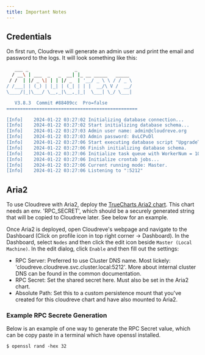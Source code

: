 ```yaml
---
title: Important Notes
---
```


## Credentials

On first run, Cloudreve will generate an admin user and print the email and password to the logs. It will look something like this:

```bash
   ___ _                 _
  / __\ | ___  _   _  __| |_ __ _____   _____
 / /  | |/ _ \| | | |/ _  | '__/ _ \ \ / / _ \
/ /___| | (_) | |_| | (_| | | |  __/\ V /  __/
\____/|_|\___/ \__,_|\__,_|_|  \___| \_/ \___|

   V3.8.3  Commit #88409cc  Pro=false
================================================

[Info]    2024-01-22 03:27:02 Initializing database connection...
[Info]    2024-01-22 03:27:02 Start initializing database schema...
[Info]    2024-01-22 03:27:03 Admin user name: admin@cloudreve.org
[Info]    2024-01-22 03:27:03 Admin password: 8vLCPvDl
[Info]    2024-01-22 03:27:06 Start executing database script "UpgradeTo3.4.0".
[Info]    2024-01-22 03:27:06 Finish initializing database schema.
[Info]    2024-01-22 03:27:06 Initialize task queue with WorkerNum = 10
[Info]    2024-01-22 03:27:06 Initialize crontab jobs...
[Info]    2024-01-22 03:27:06 Current running mode: Master.
[Info]    2024-01-22 03:27:06 Listening to ":5212"
```

## Aria2

To use Cloudreve with Aria2, deploy the [TrueCharts Aria2 chart](/truecharts/charts/stable/aria2/). This chart needs an env. 'RPC_SECRET', which should be a securely generated string that will be copied to Cloudreve later. See below for an example.

Once Aria2 is deployed, open Cloudreve's webpage and navigate to the Dashboard (Click on profile icon in top right corner -> Dashboard). In the Dashboard, select `Nodes` and then click the edit icon beside `Master (Local Machine)`. In the edit dialog, click `Enable` and then fill out the settings:

- RPC Server: Preferred to use Cluster DNS name. Most lickely: 'cloudreve.cloudreve.svc.cluster.local:5212'. More about internal cluster DNS can be found in the common documentation.
- RPC Secret: Set the shared secret here. Must also be set in the Aria2 chart.
- Absolute Path: Set this to a custom persistence mount that you've created for this cloudreve chart and have also mounted to Aria2.

### Example RPC Secrete Generation

Below is an example of one way to generate the RPC Secret value, which can be copy paste in a terminal which have openssl installed.

```
$ openssl rand -hex 32
```
